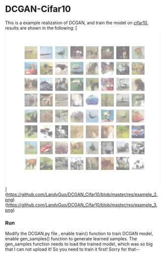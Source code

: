 # DCGAN-Cifar10

This is a example realization of DCGAN, and train the model on [cifar10](http://www.cs.toronto.edu/~kriz/cifar.html), results are shown in the following:
[<img src="https://github.com/LandyGuo/DCGAN_Cifar10/blob/master/res/example_1.png">]
(https://github.com/LandyGuo/DCGAN_Cifar10/blob/master/res/example_2.png)
(https://github.com/LandyGuo/DCGAN_Cifar10/blob/master/res/example_3.png)


### Run
Modify the DCGAN.py file , enable train() function to train DCGAN model, enable gen_samples() function to generate learned samples. The gen_samples function needs to load the trained model, which was so big that I can not upload it! So you need to train it first! Sorry for that--
